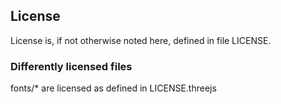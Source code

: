 ## License

License is, if not otherwise noted here, defined in file LICENSE.

### Differently licensed files

fonts/* are licensed as defined in LICENSE.threejs

